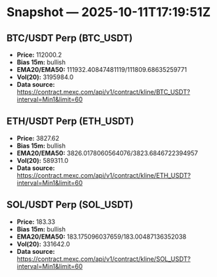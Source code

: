 # Snapshot — 2025-10-11T17:19:51Z

## BTC/USDT Perp (BTC_USDT)
- **Price:** 112000.2
- **Bias 15m:** bullish
- **EMA20/EMA50:** 111932.40847481119/111809.68635259771
- **Vol(20):** 3195984.0
- **Data source:** https://contract.mexc.com/api/v1/contract/kline/BTC_USDT?interval=Min1&limit=60

## ETH/USDT Perp (ETH_USDT)
- **Price:** 3827.62
- **Bias 15m:** bullish
- **EMA20/EMA50:** 3826.0178060564076/3823.6846722394957
- **Vol(20):** 589311.0
- **Data source:** https://contract.mexc.com/api/v1/contract/kline/ETH_USDT?interval=Min1&limit=60

## SOL/USDT Perp (SOL_USDT)
- **Price:** 183.33
- **Bias 15m:** bullish
- **EMA20/EMA50:** 183.175096037659/183.00487136352038
- **Vol(20):** 331642.0
- **Data source:** https://contract.mexc.com/api/v1/contract/kline/SOL_USDT?interval=Min1&limit=60
